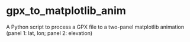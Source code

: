 # gpx_to_matplotlib_anim
A Python script to process a GPX file to a two-panel matplotlib animation (panel 1: lat, lon; panel 2: elevation)
